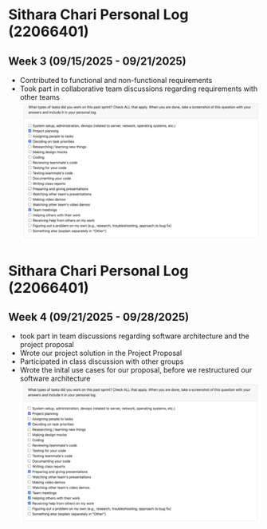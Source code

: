 # Sithara Chari Personal Log (22066401)

## Week 3 (09/15/2025 - 09/21/2025)
- Contributed to functional and non-functional requirements
- Took part in collaborative team discussions regarding requirements with other teams
![alt text](<imgs/What types of tasks did you work on this past sent Check ALL Flat apply, When you are done, take a screenshot of this question w.png>)


# Sithara Chari Personal Log (22066401)

## Week 4 (09/21/2025 - 09/28/2025)
- took part in team discussions regarding software architecture and the project proposal 
- Wrote our project solution in the Project Proposal
- Participated in class discussion with other groups 
- Wrote the inital use cases for our proposal, before we restructured our software architecture
![alt text](<imgs/Sithara Chari Week 4.png>)